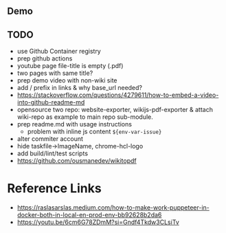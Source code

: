 ## Demo

<!-- <video src="./example/js-exporter-demo.mov" width="1280" height="720" controls onloadstart="this.playbackRate = 1.5;"></video> -->

## TODO

- use Github Container registry
- prep github actions
- youtube page file-title is empty (.pdf)
- two pages with same title?
- prep demo video with non-wiki site
- add / prefix in links & why base_url needed?
- https://stackoverflow.com/questions/4279611/how-to-embed-a-video-into-github-readme-md
- opensource two repo: website-exporter, wikijs-pdf-exporter & attach wiki-repo as example to main repo sub-module.
- prep readme.md with usage instructions
  - problem with inline js content `${env-var-issue}`
- alter commiter account
- hide taskfile->ImageName, chrome-hcl-logo
- add build/lint/test scripts
- https://github.com/ousmanedev/wikitopdf

# Reference Links

- https://raslasarslas.medium.com/how-to-make-work-puppeteer-in-docker-both-in-local-en-prod-env-bb92628b2da6
- https://youtu.be/6cm6G78ZDmM?si=Gndf4Tkdw3CLsiTv
